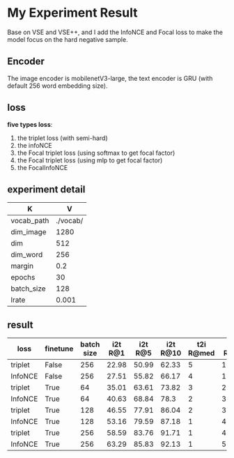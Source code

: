 # My Experiment Result

Base on VSE and VSE++, and I add the InfoNCE and Focal loss to make the model focus on the hard negative sample.

## Encoder 
The image encoder is mobilenetV3-large,
the text encoder is GRU (with default 256 word embedding size).

## loss 

**five types loss**:

1. the triplet loss (with semi-hard)
2. the infoNCE
3. the Focal triplet loss (using softmax to get focal factor)
4. the Focal triplet loss (using mlp to get focal factor)
5. the FocalInfoNCE 

## experiment detail

| K          | V        |
| ---------- | -------- |
| vocab_path | ./vocab/ |
| dim_image  | 1280     |
| dim        | 512      |
| dim_word   | 256      |
| margin     | 0.2      |
| epochs     | 30       |
| batch_size | 128      |
| lrate      | 0.001    |

## result

| loss    | finetune | batch size | i2t R@1 | i2t R@5 | i2t R@10 | t2i R@med | t2i R@1 | t2i R@5 | t2i R@10 | t2i R@med |
| ------- | -------- | ---------- | ------- | ------- | -------- | --------- | ------- | ------- | -------- | --------- |
| triplet | False    | 256        | 22.98   | 50.99   | 62.33    | 5         | 16.77   | 40.55   | 53.21    | 9         |
| InfoNCE | False    | 256        | 27.51   | 55.82   | 66.17    | 4         | 19.51   | 44.52   | 57       | 7         |
| triplet | True     | 64         | 35.01   | 63.61   | 73.82    | 3         | 25.78   | 59.59   | 66.29    | 5         |
| InfoNCE | True     | 64         | 40.63   | 68.84   | 78.3     | 2         | 31.07   | 54.51   | 70.73    | 3         |
| triplet | True     | 128        | 46.55   | 77.91   | 86.04    | 2         | 36.77   | 67      | 77.97    | 2.5       |
| InfoNCE | True     | 128        | 53.16   | 79.59   | 87.18    | 1         | 40.87   | 70.02   | 79.53    | 2         |
| triplet | True     | 256        | 58.59   | 83.76   | 91.71    | 1         | 45.93   | 76.76   | 86.2     | 2         |
| InfoNCE | True     | 256        | 63.29   | 85.83   | 92.13    | 1         | 50.40   | 79.02   | 87.33    | 2         |
